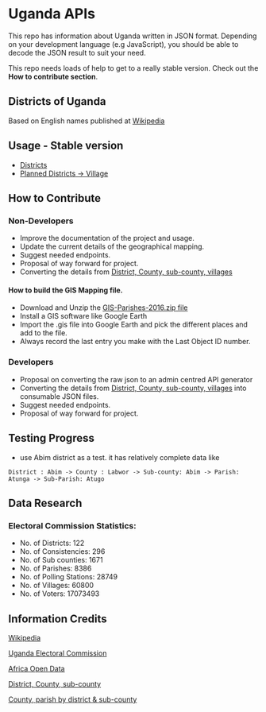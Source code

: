 # Uganda APIs
This repo has information about Uganda written in JSON format. Depending on your development language (e.g JavaScript), you should be able to decode the JSON result to suit your need.

This repo needs loads of help to get to a really stable version. Check out the **How to contribute section**.

## Districts of Uganda
Based on English names published at [Wikipedia](https://en.wikipedia.org/wiki/ISO_3166-2:UG)

## Usage - Stable version
- [Districts](https://raw.githubusercontent.com/bahiirwa/uganda-APIs/master/districts.json)
- [Planned Districts -> Village](https://raw.githubusercontent.com/bahiirwa/uganda-APIs/master/districts_large_map.json)

## How to Contribute

### Non-Developers
- Improve the documentation of the project and usage.
- Update the current details of the geographical mapping.
- Suggest needed endpoints.
- Proposal of way forward for project.
- Converting the details from [District, County, sub-county, villages](https://raw.githubusercontent.com/bahiirwa/uganda-APIs/master/gismapping.md)

#### How to build the GIS Mapping file.
- Download and Unzip the [GIS-Parishes-2016.zip file](https://raw.githubusercontent.com/bahiirwa/uganda-APIs/master/GIS-Parishes-2016.zip)
- Install a GIS software like Google Earth
- Import the .gis file into Google Earth and pick the different places and add to the file.
- Always record the last entry you make with the Last Object ID number.

### Developers
- Proposal on converting the raw json to an admin centred API generator
- Converting the details from [District, County, sub-county, villages](https://raw.githubusercontent.com/bahiirwa/uganda-APIs/master/gismapping.md) into consumable JSON files.
- Suggest needed endpoints.
- Proposal of way forward for project.

## Testing Progress
* use Abim district as a test. it has relatively complete data like

` District : Abim -> County : Labwor -> Sub-county: Abim -> Parish: Atunga -> Sub-Parish: Atugo `

## Data Research

### Electoral Commission Statistics:
* No. of Districts: 122
* No. of Consistencies: 296
* No. of Sub counties: 1671
* No. of Parishes: 8386
* No. of Polling Stations: 28749
* No. of Villages: 60800
* No. of Voters: 17073493

## Information Credits
[Wikipedia](https://en.wikipedia.org/wiki/ISO_3166-2:UG)

[Uganda Electoral Commission](https://www.ec.or.ug/)

[Africa Open Data](https://africaopendata.org/dataset/size-of-uganda-districts-in-square-kilometers/resource/ec5795f2-fb79-4f23-91ea-bad356aae555)

[District, County, sub-county ](https://www.ec.or.ug/sites/VoterCount/registration%20statistics2011.pdf)

[County, parish by district & sub-county](https://www.ec.or.ug/?q=2016-presidential-results-tally-sheets-district)
